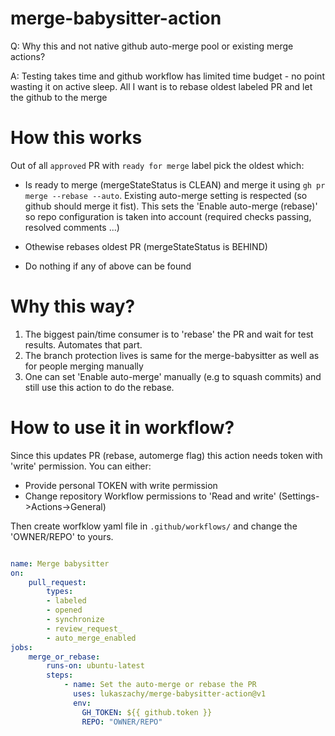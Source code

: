 # merge-babysitter-action

 Q: Why this and not native github auto-merge pool or existing merge actions?
 
 A: Testing takes time and github workflow has limited time budget - no point wasting it on active sleep.
   All I want is to rebase oldest labeled PR and let the github to the merge

# How this works
Out of all `approved` PR with ``ready for merge`` label pick the oldest which:
- Is ready to merge (mergeStateStatus is CLEAN) and merge it using `gh pr merge --rebase --auto`. Existing auto-merge setting is respected (so github should merge it fist).
This sets the 'Enable auto-merge (rebase)' so repo configuration is taken into account (required checks passing, resolved comments ...)

- Othewise rebases oldest PR (mergeStateStatus is BEHIND)
- Do nothing if any of above can be found

# Why this way?

1. The biggest pain/time consumer is to 'rebase' the PR and wait for test results. Automates that part.
2. The branch protection lives is same for the merge-babysitter as well as for people merging manually
3. One can set 'Enable auto-merge' manually (e.g to squash commits) and still use this action to do the rebase.

# How to use it in workflow?

Since this updates PR (rebase, automerge flag) this action needs token with 'write' permission.
You can either:
- Provide personal TOKEN with write permission
- Change repository Workflow permissions to 'Read and write' (Settings->Actions->General)

Then create worfklow yaml file in `.github/workflows/` and change the 'OWNER/REPO' to yours.

```yaml

name: Merge babysitter
on:
    pull_request:
        types:
        - labeled
        - opened
        - synchronize
        - review_request_
        - auto_merge_enabled
jobs:
    merge_or_rebase:
        runs-on: ubuntu-latest
        steps:
            - name: Set the auto-merge or rebase the PR
              uses: lukaszachy/merge-babysitter-action@v1
              env:
                GH_TOKEN: ${{ github.token }}
                REPO: "OWNER/REPO"
```


